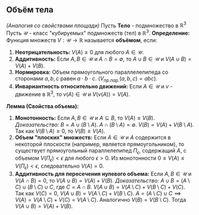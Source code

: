 ## Объём тела

*(Аналогия со свойствами площади)*
Пусть **Тело** - подмножество в ${\mathbb{R}^3}$
Пусть $\mathcal{U}$ - класс "кубируемых" подмножеств (тел) в $\mathbb{R}^3$.
**Определение:** Функция множеств $V: \mathcal{U} \to \mathbb{R}$ называется **объёмом**, если:
1.  **Неотрицательность:** $V(A) \ge 0$ для любого $A \in \mathcal{U}$.
2.  **Аддитивность:** Если $A, B \in \mathcal{U}$ и $A \cap B = \emptyset$, то $A \cup B \in \mathcal{U}$ и $V(A \cup B) = V(A) + V(B)$.
3.  **Нормировка:** Объем прямоугольного параллелепипеда со сторонами $a, b, c$ равен $a \cdot b \cdot c$. ($V_{пр.пар.}(a,b,c)=abc$).
4.  **Инвариантность относительно движений:** Если $A \in \mathcal{U}$ и $v$ - движение в $\mathbb{R}^3$, то $v(A) \in \mathcal{U}$ и $V(v(A)) = V(A)$.

**Лемма (Свойства объема):**
1.  **Монотонность:** Если $A, B \in \mathcal{U}$ и $A \subseteq B$, то $V(A) \le V(B)$.
    *Доказательство:* $B = A \cup (B \setminus A)$. $A \cap (B \setminus A) = \emptyset$. $V(B) = V(A) + V(B \setminus A)$. Так как $V(B \setminus A) \ge 0$, то $V(B) \ge V(A)$.
2.  **Объем "плоских" множеств:** Если $A \in \mathcal{U}$ и $A$ содержится в некоторой плоскости (например, является прямоугольником), то существует прямоугольный параллелепипед $\Pi_\epsilon$, содержащий $A$, с объемом $V(\Pi_\epsilon) < \epsilon$ для любого $\epsilon > 0$. Из монотонности $0 \le V(A) \le V(\Pi_\epsilon) < \epsilon$, следовательно $V(A)=0$.
3.  **Аддитивность для пересечения нулевого объема:** Если $A, B \in \mathcal{U}$ и $V(A \cap B) = 0$, то $V(A \cup B) = V(A) + V(B)$.
    *Доказательство:* $A \cup B = (A \setminus C) \cup (B \setminus C) \cup C$, где $C = A \cap B$. $V(A \cup B) = V(A \setminus C) + V(B \setminus C) + V(C)$. Так как $V(C)=0$, $V(A \cup B) = V(A \setminus C) + V(B \setminus C)$. $A=(A\setminus C)\cup C \implies V(A)=V(A\setminus C)+V(C)=V(A\setminus C)$. Аналогично $V(B)=V(B\setminus C)$. Тогда $V(A \cup B) = V(A) + V(B)$.

